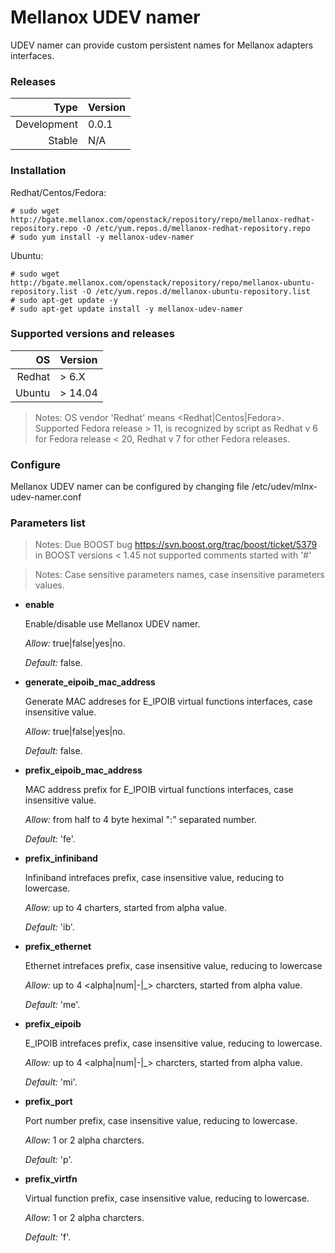 # Mellanox UDEV namer

UDEV namer can provide custom persistent names for Mellanox adapters interfaces.

### Releases
|Type|Version|
|---:|:---|
|Development|0.0.1|
|Stable|N/A|

### Installation
Redhat/Centos/Fedora:
```
# sudo wget http://bgate.mellanox.com/openstack/repository/repo/mellanox-redhat-repository.repo -O /etc/yum.repos.d/mellanox-redhat-repository.repo
# sudo yum install -y mellanox-udev-namer
```
Ubuntu:
```
# sudo wget http://bgate.mellanox.com/openstack/repository/repo/mellanox-ubuntu-repository.list -O /etc/yum.repos.d/mellanox-ubuntu-repository.list
# sudo apt-get update -y
# sudo apt-get update install -y mellanox-udev-namer
```
### Supported versions and releases

|OS|Version|
|---:|:---|
|Redhat| > 6.X|
|Ubuntu| > 14.04|

>Notes: OS vendor 'Redhat' means \<Redhat|Centos|Fedora\>. Supported
Fedora release > 11, is recognized by script as Redhat v 6 for
Fedora release < 20, Redhat v 7 for other Fedora releases.

### Configure
Mellanox UDEV namer can be configured by changing file /etc/udev/mlnx-udev-namer.conf

### Parameters list

>Notes: Due BOOST bug https://svn.boost.org/trac/boost/ticket/5379
in BOOST versions < 1.45 not supported comments started with '#'

>Notes: Case sensitive parameters names, case insensitive parameters values.

+ **enable**

   Enable/disable use Mellanox UDEV namer.

   *Allow:* true|false|yes|no.

   *Default:* false.

+ **generate_eipoib_mac_address**

   Generate MAC addreses for E_IPOIB virtual functions interfaces, case insensitive value.

   *Allow:* true|false|yes|no.

   *Default:* false.

+ **prefix_eipoib_mac_address**

   MAC address prefix for E_IPOIB virtual functions interfaces, case insensitive value.

   *Allow:* from half to 4 byte heximal ":" separated number.

   *Default:* 'fe'.

+ **prefix_infiniband**

   Infiniband intrefaces prefix, case insensitive value, reducing to lowercase.

   *Allow:* up to 4 charters, started from alpha value.

   *Default:* 'ib'.

+ **prefix_ethernet**

   Ethernet intrefaces prefix, case insensitive value, reducing to lowercase

   *Allow:* up to 4 <alpha|num|-|_> charcters, started from alpha value.

   *Default:* 'me'.

+ **prefix_eipoib**

   E_IPOIB intrefaces prefix, case insensitive value, reducing to lowercase.

   *Allow:* up to 4 <alpha|num|-|_> charcters, started from alpha value.

   *Default:* 'mi'.

+ **prefix_port**

   Port number prefix, case insensitive value, reducing to lowercase.

   *Allow:* 1 or 2 alpha charcters.

   *Default:* 'p'.

+ **prefix_virtfn**

   Virtual function prefix, case insensitive value, reducing to lowercase.

   *Allow:* 1 or 2 alpha charcters.

   *Default:* 'f'.
